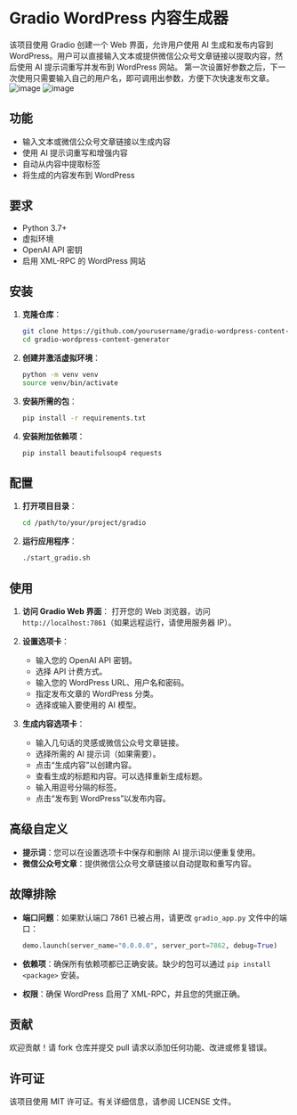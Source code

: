 # Gradio WordPress 内容生成器

该项目使用 Gradio 创建一个 Web 界面，允许用户使用 AI 生成和发布内容到 WordPress。用户可以直接输入文本或提供微信公众号文章链接以提取内容，然后使用 AI 提示词重写并发布到 WordPress 网站。
第一次设置好参数之后，下一次使用只需要输入自己的用户名，即可调用出参数，方便下次快速发布文章。
![image](https://github.com/user-attachments/assets/1e0404a9-7b31-443b-b262-b763ef403593)
![image](https://github.com/user-attachments/assets/dfc8fcd2-9905-4d1a-bbfb-4d5aece54aa0)


## 功能

- 输入文本或微信公众号文章链接以生成内容
- 使用 AI 提示词重写和增强内容
- 自动从内容中提取标签
- 将生成的内容发布到 WordPress

## 要求

- Python 3.7+
- 虚拟环境
- OpenAI API 密钥
- 启用 XML-RPC 的 WordPress 网站

## 安装

1. **克隆仓库**：
    ```sh
    git clone https://github.com/yourusername/gradio-wordpress-content-generator.git
    cd gradio-wordpress-content-generator
    ```

2. **创建并激活虚拟环境**：
    ```sh
    python -m venv venv
    source venv/bin/activate
    ```

3. **安装所需的包**：
    ```sh
    pip install -r requirements.txt
    ```

4. **安装附加依赖项**：
    ```sh
    pip install beautifulsoup4 requests
    ```

## 配置

1. **打开项目目录**：
    ```sh
    cd /path/to/your/project/gradio
    ```

2. **运行应用程序**：
    ```sh
    ./start_gradio.sh
    ```

## 使用

1. **访问 Gradio Web 界面**：
   打开您的 Web 浏览器，访问 `http://localhost:7861`（如果远程运行，请使用服务器 IP）。

2. **设置选项卡**：
    - 输入您的 OpenAI API 密钥。
    - 选择 API 计费方式。
    - 输入您的 WordPress URL、用户名和密码。
    - 指定发布文章的 WordPress 分类。
    - 选择或输入要使用的 AI 模型。

3. **生成内容选项卡**：
    - 输入几句话的灵感或微信公众号文章链接。
    - 选择所需的 AI 提示词（如果需要）。
    - 点击“生成内容”以创建内容。
    - 查看生成的标题和内容。可以选择重新生成标题。
    - 输入用逗号分隔的标签。
    - 点击“发布到 WordPress”以发布内容。

## 高级自定义

- **提示词**：您可以在设置选项卡中保存和删除 AI 提示词以便重复使用。
- **微信公众号文章**：提供微信公众号文章链接以自动提取和重写内容。

## 故障排除

- **端口问题**：如果默认端口 7861 已被占用，请更改 `gradio_app.py` 文件中的端口：
    ```python
    demo.launch(server_name="0.0.0.0", server_port=7862, debug=True)
    ```

- **依赖项**：确保所有依赖项都已正确安装。缺少的包可以通过 `pip install <package>` 安装。

- **权限**：确保 WordPress 启用了 XML-RPC，并且您的凭据正确。

## 贡献

欢迎贡献！请 fork 仓库并提交 pull 请求以添加任何功能、改进或修复错误。

## 许可证

该项目使用 MIT 许可证。有关详细信息，请参阅 LICENSE 文件。




